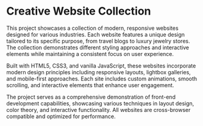 # Creative Website Collection

This project showcases a collection of modern, responsive websites designed for various industries. Each website features a unique design tailored to its specific purpose, from travel blogs to luxury jewelry stores. The collection demonstrates different styling approaches and interactive elements while maintaining a consistent focus on user experience.

Built with HTML5, CSS3, and vanilla JavaScript, these websites incorporate modern design principles including responsive layouts, lightbox galleries, and mobile-first approaches. Each site includes custom animations, smooth scrolling, and interactive elements that enhance user engagement.

The project serves as a comprehensive demonstration of front-end development capabilities, showcasing various techniques in layout design, color theory, and interactive functionality. All websites are cross-browser compatible and optimized for performance.
